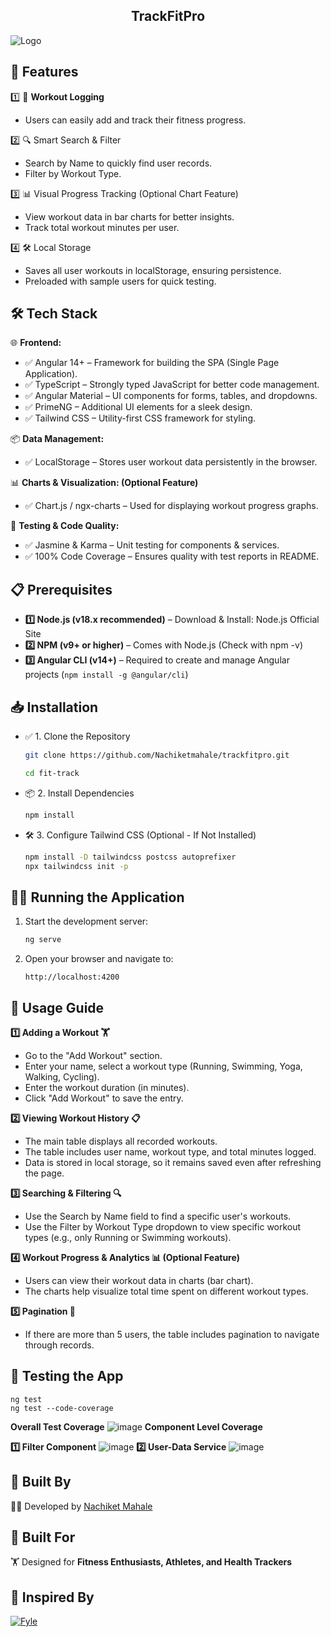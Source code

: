 
<h2 style="text-align:center">
TrackFitPro
</h2>

  ![Logo](src/assets/img/Capture1.PNG)

<!-- Features -->
## 🎨 Features

1️⃣ 📝 **Workout Logging** 
- Users can easily add and track their fitness progress.

2️⃣ 🔍 Smart Search & Filter
- Search by Name to quickly find user records.
- Filter by Workout Type.

3️⃣ 📊 Visual Progress Tracking (Optional Chart Feature) 

- View workout data in bar charts for better insights.
- Track total workout minutes per user.

4️⃣ 🛠️ Local Storage 

- Saves all user workouts in localStorage, ensuring persistence.
- Preloaded with sample users for quick testing.

<!-- Tech Stack -->

## 🛠️ **Tech Stack** 

🌐 **Frontend:**
- ✅ Angular 14+ – Framework for building the SPA (Single Page Application).
- ✅ TypeScript – Strongly typed JavaScript for better code management.
- ✅ Angular Material – UI components for forms, tables, and dropdowns.
- ✅ PrimeNG – Additional UI elements for a sleek design.
- ✅ Tailwind CSS – Utility-first CSS framework for styling.

📦 **Data Management:**

- ✅ LocalStorage – Stores user workout data persistently in the browser.

📊 **Charts & Visualization: (Optional Feature)**

- ✅ Chart.js / ngx-charts – Used for displaying workout progress graphs.

🧪 **Testing & Code Quality:**
- ✅ Jasmine & Karma – Unit testing for components & services.
- ✅ 100% Code Coverage – Ensures quality with test reports in README.

<!-- Prerequisites -->

## 📋 Prerequisites

- **1️⃣ Node.js (v18.x recommended)** – Download & Install: Node.js Official Site
- **2️⃣ NPM (v9+ or higher)** – Comes with Node.js (Check with npm -v)
- **3️⃣ Angular CLI (v14+)** – Required to create and manage Angular projects (`npm install -g @angular/cli`)



<!-- Installation -->

## 📥 Installation
- ✅ 1. Clone the Repository
    ```bash
    git clone https://github.com/Nachiketmahale/trackfitpro.git

    cd fit-track
    ```
- 📦 2. Install Dependencies
    ```bash
    npm install
    ```
- 🛠 3. Configure Tailwind CSS (Optional - If Not Installed)
    ```bash
    npm install -D tailwindcss postcss autoprefixer
    npx tailwindcss init -p
    ```
<!-- Running the application -->
## 🏃‍♂️ Running the Application

1. Start the development server:
    ```bash
    ng serve
    ```

2. Open your browser and navigate to:
    ```
    http://localhost:4200
    ```

<!-- Usage -->
## 📖 Usage Guide 


**1️⃣ Adding a Workout 🏋️**
- Go to the "Add Workout" section.
- Enter your name, select a workout type (Running, Swimming, Yoga, Walking, Cycling).
- Enter the workout duration (in minutes).
- Click "Add Workout" to save the entry.

**2️⃣ Viewing Workout History 📋**
- The main table displays all recorded workouts.
- The table includes user name, workout type, and total minutes logged.
- Data is stored in local storage, so it remains saved even after refreshing the page.

**3️⃣ Searching & Filtering 🔍**
- Use the Search by Name field to find a specific user's workouts.
- Use the Filter by Workout Type dropdown to view specific workout types (e.g., only Running or Swimming workouts).

**4️⃣ Workout Progress & Analytics 📊 (Optional Feature)**
- Users can view their workout data in charts (bar chart).
- The charts help visualize total time spent on different workout types.

**5️⃣ Pagination 📑**
- If there are more than 5 users, the table includes pagination to navigate through records.

<!-- Test Coverate -->

## 🧪 Testing the App 
   ```
   ng test
   ng test --code-coverage
   ```
   **Overall Test Coverage**
   ![image](./src/assets/img/Code%20Coverage%20for%20all%20files.PNG)
   **Component Level Coverage**
  
  **1️⃣ Filter Component**
   ![image](./src/assets/img/filter%20coverage.PNG)
  **2️⃣ User-Data Service**
   ![image](./src/assets/img/user-data-service%20coverage.PNG)


##  🚀 Built By
 👨‍💻 Developed by [Nachiket Mahale](https://github.com/Nachiketmahale)  

## 🎯 Built For  
🏋️ Designed for **Fitness Enthusiasts, Athletes, and Health Trackers**

## 🎉 Inspired  By  
[![Fyle](https://img.shields.io/badge/Powered%20By-Fyle-blue?style=flat&logo=fyle)](https://www.fylehq.com)

